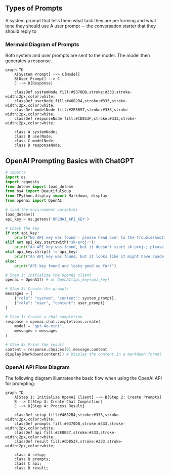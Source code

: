 ## Types of Prompts
A system prompt that tells them what task they are performing and what tone they should use
A user prompt -- the conversation starter that they should reply to

### Mermaid Diagram of Prompts
Both system and user prompts are sent to the model. The model then generates a response.
```mermaid
graph TD
    A[System Prompt] --> C[Model]
    B[User Prompt] --> C
    C --> D[Response]
    
    classDef systemNode fill:#9370DB,stroke:#333,stroke-width:2px,color:white;
    classDef userNode fill:#4682B4,stroke:#333,stroke-width:2px,color:white;
    classDef modelNode fill:#2E8B57,stroke:#333,stroke-width:2px,color:white;
    classDef responseNode fill:#CD853F,stroke:#333,stroke-width:2px,color:white;
    
    class A systemNode;
    class B userNode;
    class C modelNode;
    class D responseNode;
```

## OpenAI Prompting Basics with ChatGPT
```python
# imports
import os
import requests
from dotenv import load_dotenv
from bs4 import BeautifulSoup
from IPython.display import Markdown, display
from openai import OpenAI

# load the environment variables
load_dotenv()
api_key = os.getenv('OPENAI_API_KEY')

# Check the key
if not api_key:
    print("No API key was found - please head over to the troubleshooting notebook in this folder to identify & fix!")
elif not api_key.startswith("sk-proj-"):
    print("An API key was found, but it doesn't start sk-proj-; please check you're using the right key - see troubleshooting notebook")
elif api_key.strip() != api_key:
    print("An API key was found, but it looks like it might have space or tab characters at the start or end - please remove them - see troubleshooting notebook")
else:
    print("API key found and looks good so far!")

# Step 1: Initialize the OpenAI client
openai = OpenAI() # or OpenAI(api_key=api_key)

# Step 2: Create the prompts
messages = [
    {"role": "system", "content": system_prompt},
    {"role": "user", "content": user_prompt}
]

# Step 3: Create a chat completion
response = openai.chat.completions.create(
    model = "gpt-4o-mini",
    messages = messages
)

# Step 4: Print the result
content = response.choices[0].message.content
display(Markdown(content)) # Display the content in a markdown format
```

### OpenAI API Flow Diagram
The following diagram illustrates the basic flow when using the OpenAI API for prompting:

```mermaid
graph TD
    A[Step 1: Initialize OpenAI Client] --> B[Step 2: Create Prompts]
    B --> C[Step 3: Create Chat Completion]
    C --> D[Step 4: Process Result]
    
    classDef setup fill:#4682B4,stroke:#333,stroke-width:2px,color:white;
    classDef prompts fill:#9370DB,stroke:#333,stroke-width:2px,color:white;
    classDef api fill:#2E8B57,stroke:#333,stroke-width:2px,color:white;
    classDef result fill:#CD853F,stroke:#333,stroke-width:2px,color:white;
    
    class A setup;
    class B prompts;
    class C api;
    class D result;
```